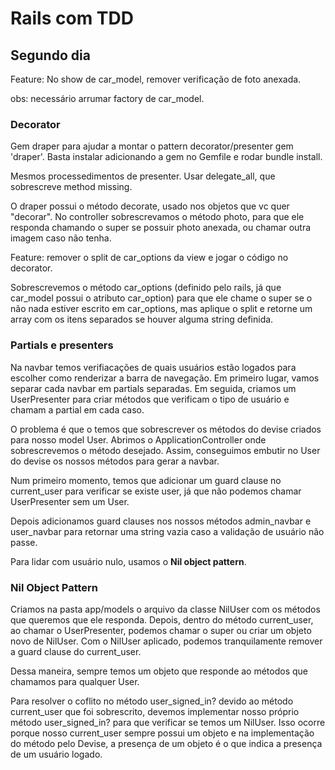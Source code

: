 # Rails com TDD
## Segundo dia

Feature:
No show de car_model, remover verificação de foto anexada.

obs: necessário arrumar factory de car_model.

### Decorator

Gem draper para ajudar a montar o pattern decorator/presenter
gem 'draper'. Basta instalar adicionando a gem no Gemfile e rodar bundle
install.

Mesmos processedimentos de presenter. Usar delegate_all, que sobrescreve method
missing.

O draper possui o método decorate, usado nos objetos que vc quer "decorar".
No controller sobrescrevamos o método photo, para que ele responda chamando o
super se possuir photo anexada, ou chamar outra imagem caso não tenha.

Feature: remover o split de car_options da view e jogar o código no decorator.

Sobrescrevemos o método car_options (definido pelo rails, já que car_model
possui o atributo car_option) para que ele chame o super se o não nada estiver
escrito em car_options, mas aplique o split e retorne um array com os itens
separados se houver alguma string definida.

### Partials e presenters

Na navbar temos verifiacações de quais usuários estão logados para escolher como
renderizar a barra de navegação. Em primeiro lugar, vamos separar cada navbar em
partials separadas. Em seguida, criamos um UserPresenter para criar métodos que
verificam o tipo de usuário e chamam a partial em cada caso.

O problema é que o temos que sobrescrever os métodos do devise criados para
nosso model User. Abrimos o ApplicationController onde sobrescrevemos o método
desejado. Assim, conseguimos embutir no User do devise os nossos métodos para
gerar a navbar.

Num primeiro momento, temos que adicionar um guard clause no current_user 
para verificar se existe user, já que não podemos chamar UserPresenter
sem um User.

Depois adicionamos guard clauses nos nossos métodos admin_navbar e user_navbar
para retornar uma string vazia caso a validação de usuário não passe.

Para lidar com usuário nulo, usamos o **Nil object pattern**.

### Nil Object Pattern

Criamos na pasta app/models o arquivo da classe NilUser com os métodos que
queremos que ele responda. Depois, dentro do método current_user, ao chamar o
UserPresenter, podemos chamar o super ou criar um objeto novo de NilUser.
Com o NilUser aplicado, podemos tranquilamente remover a guard clause do
current_user.

Dessa maneira, sempre temos um objeto que responde ao métodos que chamamos para
qualquer User.

Para resolver o coflito no método user_signed_in? devido ao método current_user
que foi sobrescrito, devemos implementar nosso próprio método user_signed_in?
para que verificar se temos um NilUser. Isso ocorre porque nosso current_user
sempre possui um objeto e na implementação do método pelo Devise, a presença de
um objeto é o que indica a presença de um usuário logado.
